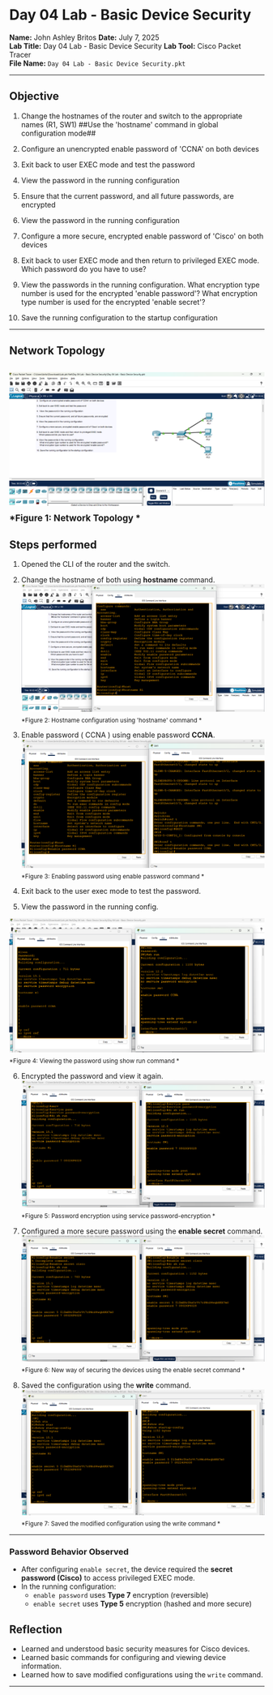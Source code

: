 # Day 04 Lab - Basic Device Security

**Name:** John Ashley Britos
**Date:** July 7, 2025  
**Lab Title:** Day 04 Lab - Basic Device Security 
**Lab Tool:** Cisco Packet Tracer  
**File Name:** `Day 04 Lab - Basic Device Security.pkt`

---

## Objective

1. Change the hostnames of the router and switch to the appropriate names (R1, SW1)
     ##Use the 'hostname' command in global configuration mode##

2. Configure an unencrypted enable password of 'CCNA' on both devices

3. Exit back to user EXEC mode and test the password

4.  View the password in the running configuration

5. Ensure that the current password, and all future passwords, are encrypted

6. View the password in the running configuration

7. Configure a more secure, encrypted enable password of 'Cisco' on both devices

8. Exit back to user EXEC mode and then return to privileged EXEC mode.
    Which password do you have to use?

9. View the passwords in the running configuration.
     What encryption type number is used for the encrypted 'enable password'?
     What encryption type number is used for the encrypted 'enable secret'?

10. Save the running configuration to the startup configuration

---

## Network Topology

![Day 04 Topology](./assets/day4_before.png)  
<sub>*Figure 1: Network Topology *</sub>
---

## Steps performed
1. Opened the CLI of the router and the switch.
2. Change the hostname of both using **hostname** command.
![change hostname](./assets/DAY4_1.png)  
<sub>*Figure 2: Hostname configuration using 'hostname' command *</sub>

3. Enable password ( CCNA ) using enable password **CCNA**.
![change hostname](./assets/day4_2.png)  
<sub>*Figure 3: Enabling password using enable password command *</sub>

4. Exit back to the user exec mode to test the password.
5. View the password in the running config.

![exit and view](./assets/day4_4.png)  
<sub>*Figure 4: Viewing the password using show run command *</sub>

6. Encrypted the password and view it again.
![encryption](./assets/day4_5.png)  
<sub>*Figure 5: Password encryption using service password-encryption *</sub>

7. Configured a more secure password using the **enable secret** command.
![secret](./assets/day4_6.png)  
<sub>*Figure 6: New way of securing the devices using the enable secret command *</sub>

8. Saved the configuration using the **write** command.
![saving configs](./assets/day4_7.png)  
<sub>*Figure 7: Saved the modified configuration using the write command *</sub>
---

### Password Behavior Observed

- After configuring `enable secret`, the device required the **secret password (Cisco)** to access privileged EXEC mode.
- In the running configuration:
  - `enable password` uses **Type 7** encryption (reversible)
  - `enable secret` uses **Type 5** encryption (hashed and more secure)

## Reflection  
- Learned and understood basic security measures for Cisco devices.  
- Learned basic commands for configuring and viewing device information.  
- Learned how to save modified configurations using the `write` command.  

---